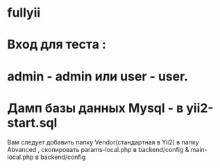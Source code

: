 # fullyii
# Вход для теста :
# admin - admin или user - user.
# Дамп базы данных Mysql - в yii2-start.sql
 Вам следует добавить папку Vendor(стандартная в Yii2) в папку Abvanced ,
 cкопировать params-local.php в backend/config &		main-local.php в backend/config
		
